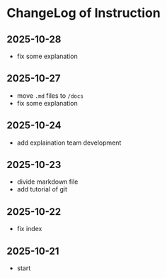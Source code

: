# ChangeLog of Instruction

## 2025-10-28
- fix some explanation

## 2025-10-27
- move `.md` files to `/docs`
- fix some explanation

## 2025-10-24
- add explaination team development

## 2025-10-23
- divide markdown file
- add tutorial of git

## 2025-10-22
- fix index

## 2025-10-21
- start